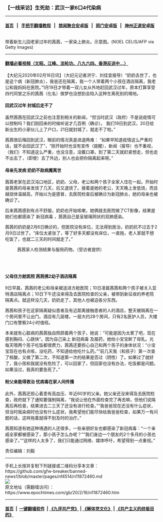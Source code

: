 ### 【一线采访】生死劫：武汉一家6口4代染病
------------------------

#### [首页](https://github.com/gfw-breaker/banned-news1/blob/master/README.md) &nbsp;&nbsp;|&nbsp;&nbsp; [手把手翻墙教程](https://github.com/gfw-breaker/guides/wiki) &nbsp;&nbsp;|&nbsp;&nbsp; [禁闻聚合安卓版](https://github.com/gfw-breaker/bn-android) &nbsp;&nbsp;|&nbsp;&nbsp; [网门安卓版](https://github.com/oGate2/oGate) &nbsp;&nbsp;|&nbsp;&nbsp; [神州正道安卓版](https://github.com/SzzdOgate/update) 



<div><img alt="" class="aligncenter wp-post-image" src="https://i.epochtimes.com/assets/uploads/2020/02/GettyImages-1197550162-600x400.jpg"/>
<div class="red16 caption">
 <p>
  带着新生儿回老家过年的茜茜，一家染上肺炎。示意图。(NOEL CELIS/AFP via Getty Images)
 </p>
</div>
</div><hr/>

#### [翻墙必看视频（文昭、江峰、法轮功、八九六四、香港反送中...）](https://github.com/gfw-breaker/banned-news1/blob/master/pages/link3.md)

<div><p>
 【大纪元2020年02月16日讯】（大纪元记者洪宁、刘佳宜报导）“奶奶去世了，也是这个病（新冠肺炎），我爸还在隔离，我一个人带着两个小孩在酒店隔离，我老公和我妈妈在医院。”1月19日才带着一双儿女从外地赶回武汉过年，原本打算享受四代同堂之乐的茜茜（化名）做梦也没想到会陷入这种生离死别的境地。
</p>
<h4>
 回武汉过年 封城后走不了
</h4>
<p>
 虽然茜茜在回武汉之前也注意到相关的新闻，“但当时武汉（政府）不是说疫情可以控制吗？我们刚回来的时候听说才几百例（确诊）。 我们19日到武汉，20日给新出生的小家伙儿上了户口，21日就封城了，就走不了啦。”
</p>
<p>
 茜茜很后悔回到武汉，眼前的情况真是进退两难： “如果早知道疫情这么严重的话，就不会回武汉了”，“刚开始时也没有宣传（提醒），新闻（报导）也不重视，（我们）不知道这么严重，也没注意，没戴口罩。到了第二天就赶紧想走，但也走不出去了，（即使）去了外边，别人也会把你隔离起来呀。”
</p>
<h4>
 母亲先发病 奶奶不敌病魔离世
</h4>
<p>
 茜茜老家在武汉沌口地区，奶奶、父母，老公和两个孩子全家人住在一起。开始时是茜茜的母亲发烧了几天，后又退烧了。接着是她的老公，天天晚上发低烧，而且越烧体温越高，开始以为是感冒，去医院检查后被确诊为新冠肺炎，她的母亲也被确诊了。
</p>
<p>
 后来茜茜感到有点不舒服，奶奶也开始咳嗽，她俩就去医院做了CT影像，结果是她们也都感染了
 <ok href="https://www.epochtimes.com/gb/tag/%E6%96%B0%E5%86%A0%E7%97%85%E6%AF%92.html">
  新冠病毒
 </ok>
 ，茜茜自己是呈玻璃网状的双肺感染。
</p>
<p>
 茜茜的奶奶是2月6日确诊的，但医院没有床位，无法得到医治，奶奶抗不过去于2月9日过世了。“床位太紧张了，等了好多天都没有床位，一直拖，老人家就不想吃饭了，也就二三天的时间就走了。”
</p>
<figure class="wp-caption aligncenter" id="attachment_11872520" style="width: 450px">
 <ok href="http://i.epochtimes.com/assets/uploads/2020/02/page9.jpg">
  <img alt="" class="wp-image-11872520 size-medium" src="http://i.epochtimes.com/assets/uploads/2020/02/page9-450x300.jpg"/>
 </ok>
 <br/><figcaption class="wp-caption-text">
  茜茜家人检测结果与服用药物。（受访者提供）
 </figcaption><br/>
</figure><br/>
<h4>
 父母住方舱医院 茜茜携2幼子酒店隔离
</h4>
<p>
 9日早晨，茜茜的老公和母亲被送进方舱医院；10日凌晨茜茜和两个孩子被关入亚特酒店隔离点；10日下午还没来得及去医院检查的父亲，被带到新征收的养老院隔离点。就这样没几天，奶奶走了，其他人也被迫各分东西。
</p>
<p>
 茜茜和孩子在这家隔离疑似患者及有近距离接触患者的人的酒店，整天被隔离在一个房间里不让出门。酒店有几层楼，一层大约28个房间，只有2名医护人员，大楼门口有警察24小时值班。
</p>
<p>
 本来就有心脏病的茜茜独自照顾着两个孩子，她说：“可能是因为太累了吧，现在感到胸闷、心跳快”。因为自己染上
 <ok href="https://www.epochtimes.com/gb/tag/%E6%96%B0%E5%86%A0%E7%97%85%E6%AF%92.html">
  新冠病毒
 </ok>
 及服药，她给小宝宝断了母乳。光每天喂两个孩子吃饭都很费力，茜茜还要担心自己和两个孩子的身体状况：“小宝宝现在也有点咳，没吃药，不知道给他吃什么药。”“前几天我（和孩子）第一次查了核酸，又做了第二次，不知道第一次的结果是否过（阴性）了。如果过了就好了，我小孩和我就没有危险了，可以回家了，但回家也没有办法，吃饭都是问题。如果没过，我真的要急死了。”
</p>
<h4>
 盼父亲能得救治 忧病毒在家人间传播
</h4>
<p>
 此外，茜茜还担心着患有高血压、年近60岁的父亲。她父亲还没来得及去医院检查，政府就下了通知要强制隔离，“我说让他在外面检查完了再去嘛，但他们说隔离后再检查，结果进去二三天了还没有进行检查。”“我爸爸现在还没有什么症状，但当时我染病时也没有什么症状，我希望他们能尽快给我爸爸检查，如果万一有问题的话，这样拖着就得不到及时的治疗。”
</p>
<p>
 茜茜知道有她这种境遇的人还很多，一些亲朋好友也都感染了新冠病毒：“一个亲戚全家都被感染了，那小孩子怎么办呢？”“我们身边一个朋友的2个多月的小孩也感染了。”“这样的人太多了，我们只能通过网络、媒体呼吁，希望得到一点重视。”
</p>
<p>
 责任编辑：刘毅
</p>
</div>
<hr/>
手机上长按并复制下列链接或二维码分享本文章：<br/>
https://github.com/gfw-breaker/banned-news1/blob/master/pages/nf4514/n11872460.md <br/>
<a href='https://github.com/gfw-breaker/banned-news1/blob/master/pages/nf4514/n11872460.md'><img src='https://github.com/gfw-breaker/banned-news1/blob/master/pages/nf4514/n11872460.md.png'/></a> <br/>
原文地址（需翻墙访问）：https://www.epochtimes.com/gb/20/2/16/n11872460.htm


------------------------
#### [首页](https://github.com/gfw-breaker/banned-news1/blob/master/README.md) &nbsp;|&nbsp; [一键翻墙软件](https://github.com/gfw-breaker/nogfw/blob/master/README.md) &nbsp;| [《九评共产党》](https://github.com/gfw-breaker/9ping.md/blob/master/README.md#九评之一评共产党是什么) | [《解体党文化》](https://github.com/gfw-breaker/jtdwh.md/blob/master/README.md) | [《共产主义的终极目的》](https://github.com/gfw-breaker/gczydzjmd.md/blob/master/README.md)


<img src='http://gfw-breaker.win/banned-news/pages/nf4514/n11872460.md' width='0px' height='0px'/>